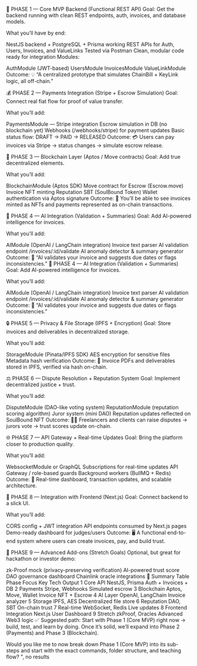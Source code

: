 🩵 PHASE 1 — Core MVP Backend (Functional REST API)
Goal: Get the backend running with clean REST endpoints, auth, invoices, and database models.

What you’ll have by end:

NestJS backend + PostgreSQL + Prisma working
REST APIs for Auth, Users, Invoices, and ValueLinks
Tested via Postman
Clean, modular code ready for integration
Modules:

AuthModule (JWT-based)
UsersModule
InvoicesModule
ValueLinkModule
Outcome: 💡 “A centralized prototype that simulates ChainBill + KeyLink logic, all off-chain.”

💰 PHASE 2 — Payments Integration (Stripe + Escrow Simulation)
Goal: Connect real fiat flow for proof of value transfer.

What you’ll add:

PaymentsModule — Stripe integration
Escrow simulation in DB (no blockchain yet)
Webhooks (/webhooks/stripe) for payment updates
Basic status flow: DRAFT → PAID → RELEASED
Outcome: 💳 Users can pay invoices via Stripe → status changes → simulate escrow release.

🔗 PHASE 3 — Blockchain Layer (Aptos / Move contracts)
Goal: Add true decentralized elements.

What you’ll add:

BlockchainModule (Aptos SDK)
Move contract for Escrow (Escrow.move)
Invoice NFT minting
Reputation SBT (SoulBound Token)
Wallet authentication via Aptos signature
Outcome: 🔐 You’ll be able to see invoices minted as NFTs and payments represented as on-chain transactions.

🧠 PHASE 4 — AI Integration (Validation + Summaries)
Goal: Add AI-powered intelligence for invoices.

What you’ll add:

AIModule (OpenAI / LangChain integration)
Invoice text parser
AI validation endpoint /invoices/:id/validate
AI anomaly detector & summary generator
Outcome: 🤖 “AI validates your invoice and suggests due dates or flags inconsistencies.”
🧠 PHASE 4 — AI Integration (Validation + Summaries)
Goal: Add AI-powered intelligence for invoices.

What you’ll add:

AIModule (OpenAI / LangChain integration)
Invoice text parser
AI validation endpoint /invoices/:id/validate
AI anomaly detector & summary generator
Outcome: 🤖 “AI validates your invoice and suggests due dates or flags inconsistencies.”

🔒 PHASE 5 — Privacy & File Storage (IPFS + Encryption)
Goal: Store invoices and deliverables in decentralized storage.

What you’ll add:

StorageModule (Pinata/IPFS SDK)
AES encryption for sensitive files
Metadata hash verification
Outcome: 📁 Invoice PDFs and deliverables stored in IPFS, verified via hash on-chain.

⚖️ PHASE 6 — Dispute Resolution + Reputation System
Goal: Implement decentralized justice + trust.

What you’ll add:

DisputeModule (DAO-like voting system)
ReputationModule (reputation scoring algorithm)
Juror system (mini DAO)
Reputation updates reflected on SoulBound NFT
Outcome: 🧑‍⚖️ Freelancers and clients can raise disputes → jurors vote → trust scores update on-chain.

🌐 PHASE 7 — API Gateway + Real-time Updates
Goal: Bring the platform closer to production quality.

What you’ll add:

WebsocketModule or GraphQL Subscriptions for real-time updates
API Gateway / role-based guards
Background workers (BullMQ + Redis)
Outcome: 🚀 Real-time dashboard, transaction updates, and scalable architecture.

🎨 PHASE 8 — Integration with Frontend (Next.js)
Goal: Connect backend to a slick UI.

What you’ll add:

CORS config + JWT integration
API endpoints consumed by Next.js pages
Demo-ready dashboard for judges/users
Outcome: 🖥️ A functional end-to-end system where users can create invoices, pay, and build trust.

🧩 PHASE 9 — Advanced Add-ons (Stretch Goals)
Optional, but great for hackathon or investor demo:

zk-Proof mock (privacy-preserving verification)
AI-powered trust score
DAO governance dashboard
Chainlink oracle integrations
🧱 Summary Table
Phase	Focus	Key Tech	Output
1	Core API	NestJS, Prisma	Auth + Invoices + DB
2	Payments	Stripe, Webhooks	Simulated escrow
3	Blockchain	Aptos, Move, Wallet	Invoice NFT + Escrow
4	AI Layer	OpenAI, LangChain	Invoice analyzer
5	Storage	IPFS, AES	Decentralized file store
6	Reputation	DAO, SBT	On-chain trust
7	Real-time	WebSocket, Redis	Live updates
8	Frontend Integration	Next.js	User Dashboard
9	Stretch	zkProof, Oracles	Advanced Web3 logic
✅ Suggested path: Start with Phase 1 (Core MVP) right now → build, test, and learn by doing. Once it’s solid, we’ll expand into Phase 2 (Payments) and Phase 3 (Blockchain).

Would you like me to now break down Phase 1 (Core MVP) into its sub-steps and start with the exact commands, folder structure, and teaching flow? ", no results